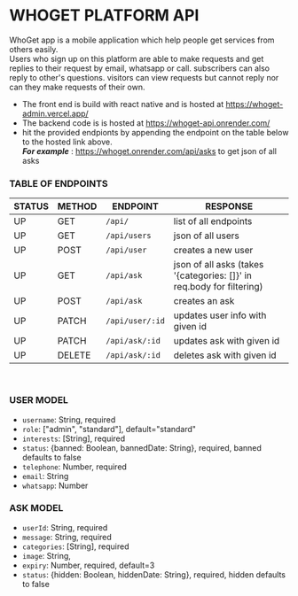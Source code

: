 # WHOGET PLATFORM API

WhoGet app is a mobile application which help people get services from others easily. <br>
Users who sign up on this platform are able to make requests and get replies to their request by email, whatsapp or call. subscribers can also reply to other's questions. visitors can view requests but cannot reply nor can they make requests of their own.
* The front end is build with react native and is hosted at https://whoget-admin.vercel.app/
* The backend code is is hosted at https://whoget-api.onrender.com/
* hit the provided endpionts by appending the endpoint on the table below to the hosted link above. <br>
___For example___ : https://whoget.onrender.com/api/asks to get json of all asks 

### TABLE OF ENDPOINTS


| STATUS  | METHOD | ENDPOINT       | RESPONSE 
| --------|--------|----------------|----------
| UP      | GET    | `/api/`            | list of all endpoints 
| UP      | GET    | `/api/users`       | json of all users 
| UP      | POST   | `/api/user`        | creates a new user
| UP      | GET    | `/api/ask`         | json of all asks (takes '{categories: []}' in req.body for filtering)
| UP      | POST   | `/api/ask`         | creates an ask
| UP      | PATCH  | `/api/user/:id`    | updates user info with given id
| UP      | PATCH  | `/api/ask/:id`     | updates ask with given id
| UP      | DELETE | `/api/ask/:id`     | deletes ask with given id

<br>

### USER MODEL

* `username`: String, required
* `role`: ["admin", "standard"], default="standard"
* `interests`: [String], required
* `status`: {banned: Boolean, bannedDate: String}, required, banned defaults to false
* `telephone`: Number, required
* `email`: String
* `whatsapp`: Number

### ASK MODEL

* `userId`: String, required
* `message`: String, required
* `categories`: [String], required
* `image`: String,
* `expiry`: Number, required, default=3
* `status`: {hidden: Boolean, hiddenDate: String}, required, hidden defaults to false